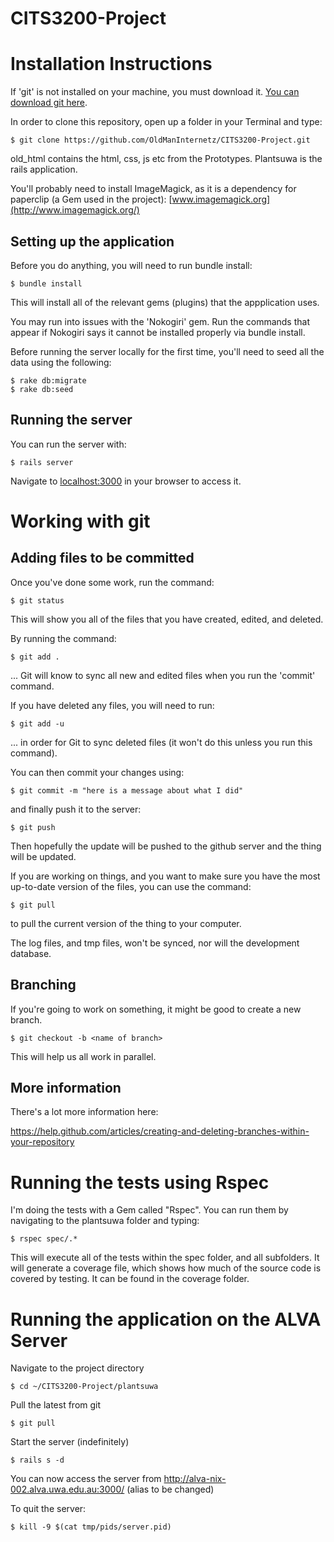 CITS3200-Project
================

# Installation Instructions #

If 'git' is not installed on your machine, you must download it. [You can download git here](http://git-scm.com/downloads).

In order to clone this repository, open up a folder in your Terminal and type:

    $ git clone https://github.com/OldManInternetz/CITS3200-Project.git

old_html contains the html, css, js etc from the Prototypes. Plantsuwa is the rails application.

You'll probably need to install ImageMagick, as it is a dependency for paperclip (a Gem used in the project):
[www.imagemagick.org](http://www.imagemagick.org/)

## Setting up the application ##

Before you do anything, you will need to run bundle install:

    $ bundle install

This will install all of the relevant gems (plugins) that the appplication uses.

You may run into issues with the 'Nokogiri' gem. Run the commands that appear if Nokogiri says it cannot be installed properly via bundle install.

Before running the server locally for the first time, you'll need to seed all the data using the following:

    $ rake db:migrate
    $ rake db:seed

## Running the server ##

You can run the server with:

    $ rails server

Navigate to [localhost:3000](http://localhost:3000) in your browser to access it.


# Working with git #

## Adding files to be committed ##

Once you've done some work, run the command:

    $ git status

This will show you all of the files that you have created, edited, and deleted.

By running the command:

    $ git add .

... Git will know to sync all new and edited files when you run the 'commit' command.

If you have deleted any files, you will need to run:

    $ git add -u

... in order for Git to sync deleted files (it won't do this unless you run this command).

You can then commit your changes using:

    $ git commit -m "here is a message about what I did"

and finally push it to the server:

    $ git push
    
Then hopefully the update will be pushed to the github server and the thing will be updated.

If you are working on things, and you want to make sure you have the most up-to-date version of the files, you can use the command:

    $ git pull
    
to pull the current version of the thing to your computer.

The log files, and tmp files, won't be synced, nor will the development database.

## Branching ##

If you're going to work on something, it might be good to create a new branch.

    $ git checkout -b <name of branch>
    
This will help us all work in parallel.

## More information ##

There's a lot more information here:

https://help.github.com/articles/creating-and-deleting-branches-within-your-repository


# Running the tests using Rspec #

I'm doing the tests with a Gem called "Rspec". You can run them by navigating to the plantsuwa folder and typing: 

    $ rspec spec/.*

This will execute all of the tests within the spec folder, and all subfolders. It will generate a coverage file, which shows how much of the source code is covered by testing. It can be found in the coverage folder.


# Running the application on the ALVA Server #

Navigate to the project directory

    $ cd ~/CITS3200-Project/plantsuwa

Pull the latest from git 

    $ git pull
    
Start the server (indefinitely)

    $ rails s -d
    
You can now access the server from http://alva-nix-002.alva.uwa.edu.au:3000/ (alias to be changed)
    
To quit the server:

    $ kill -9 $(cat tmp/pids/server.pid)
